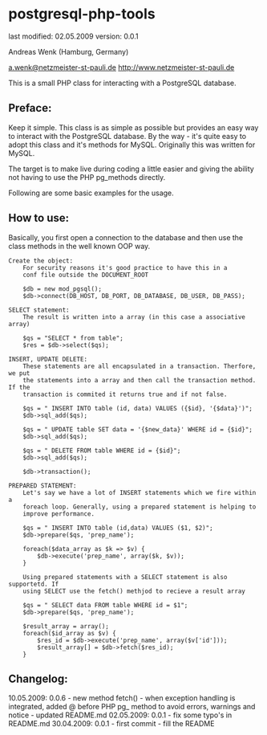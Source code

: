postgresql-php-tools
====================

last modified: 02.05.2009
version: 0.0.1

Andreas Wenk (Hamburg, Germany)

a.wenk@netzmeister-st-pauli.de
http://www.netzmeister-st-pauli.de

This is a small PHP class for interacting with a PostgreSQL
database.

Preface:
--------
Keep it simple. This class is as simple as possible but provides an 
easy way to interact with the PostgreSQL database. By the way - it's
quite easy to adopt this class and it's methods for MySQL. Originally
this was written for MySQL.

The target is to make live during coding a little easier and giving the ability
not having to use the PHP pg_methods directly.

Following are some basic examples for the usage.

How to use:
-----------
Basically, you first open a connection to the database and then use the 
class methods in the well known OOP way.

	Create the object:
		For security reasons it's good practice to have this in a
		conf file outside the DOCUMENT_ROOT 

		$db = new mod_pgsql();
		$db->connect(DB_HOST, DB_PORT, DB_DATABASE, DB_USER, DB_PASS);	
	
	SELECT statement:
		The result is written into a array (in this case a associative array)

		$qs = "SELECT * from table";
		$res = $db->select($qs);

	INSERT, UPDATE DELETE:
		These statements are all encapsulated in a transaction. Therfore, we put
		the statements into a array and then call the transaction method. If the
		transaction is commited it returns true and if not false.

		$qs = " INSERT INTO table (id, data) VALUES ({$id}, '{$data}')";
		$db->sql_add($qs);

		$qs = " UPDATE table SET data = '{$new_data}' WHERE id = {$id}";
		$db->sql_add($qs);

		$qs = " DELETE FROM table WHERE id = {$id}";
		$db->sql_add($qs);

		$db->transaction();
		
	PREPARED STATEMENT:
		Let's say we have a lot of INSERT statements which we fire within a
		foreach loop. Generally, using a prepared statement is helping to
		improve performance.

		$qs = " INSERT INTO table (id,data) VALUES ($1, $2)";
		$db->prepare($qs, 'prep_name');

		foreach($data_array as $k => $v) {
			$db->execute('prep_name', array($k, $v));
		}		
		
		Using prepared statements with a SELECT statement is also supportetd. If
		using SELECT use the fetch() methjod to recieve a result array

		$qs = " SELECT data FROM table WHERE id = $1";
		$db->prepare($qs, 'prep_name');

		$result_array = array();
		foreach($id_array as $v) {
			$res_id = $db->execute('prep_name', array($v['id']));
			$result_array[] = $db->fetch($res_id);
		}


Changelog:
----------
10.05.2009: 0.0.6
	- new method fetch()
	- when exception handling is integrated, added @ before
	  PHP pg_ method to avoid errors, warnings and notice
	- updated README.md
02.05.2009: 0.0.1
	- fix some typo's in README.md
30.04.2009: 0.0.1
	- first commit 
	- fill the README
